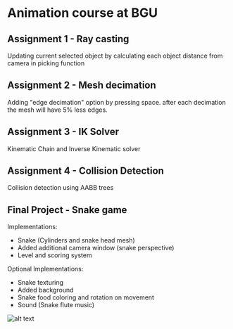 # Animation course at BGU
## Assignment 1 - Ray casting
Updating current selected object by calculating each object distance from camera in picking function 
## Assignment 2 - Mesh decimation 
Adding "edge decimation" option by pressing space. after each decimation the mesh will have 5% less edges.
## Assignment 3 - IK Solver
Kinematic Chain and Inverse Kinematic solver
## Assignment 4 - Collision Detection
Collision detection using AABB trees
## Final Project - Snake game
Implementations:
- Snake (Cylinders and snake head mesh)
- Added additional camera window (snake perspective)
- Level and scoring system

Optional Implementations:
- Snake texturing
- Added background
- Snake food coloring and rotation on movement
- Sound (Snake flute music)

![alt text](https://i.imgur.com/B4Df552.jpg)
